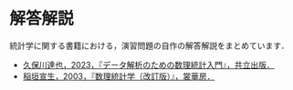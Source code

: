 
# 解答解説

統計学に関する書籍における，演習問題の自作の解答解説をまとめています．

- [久保川達也，2023，『データ解析のための数理統計入門』，共立出版．](./9784320115514/)
- [稲垣宣生，2003，『数理統計学（改訂版）』，裳華房．](./9784785314118/index.md)
